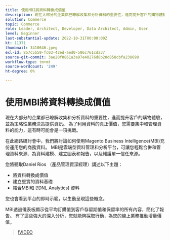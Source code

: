 ```yaml
---
title: 使用MBI將資料轉換成價值
description: 現在大部分的企業都已瞭解收集和分析資料的重要性，進而提升客戶的購物體驗，並為策略性業務決策提供資訊。 為了利用資料的真正價值，您需要集中和管理資料的能力，這有時可能會是一項挑戰。
solution: Commerce
topic: Commerce
role: Leader, Architect, Developer, Data Architect, Admin, User
level: Beginner
last-substantial-update: 2022-10-31T00:00:00Z
kt: 11371
thumbnail: 3410646.jpeg
exl-id: 857c5b59-fc03-42ed-aed0-506c761cda37
source-git-commit: 3ae20f0861a3a97e40276d8b20d858cbfa238698
workflow-type: tm+mt
source-wordcount: '249'
ht-degree: 0%

---
```


# 使用MBI將資料轉換成價值

現在大部分的企業都已瞭解收集和分析資料的重要性，進而提升客戶的購物體驗，並為策略性業務決策提供資訊。 為了利用資料的真正價值，您需要集中和管理資料的能力，這有時可能會是一項挑戰。

在此網路研討會中，我們將討論如何使用Magento Business Intelligence(MBI)充份運用您的商務資料。 MBI是雲端型資料管理和分析平台，可讓您輕鬆合併和管理資料來源、為資料建模、建立圖表和報告，以及維護單一信任來源。

您將聽取Daniel Rios （產品管理資深經理）講述以下主題：

* 將資料轉換成價值
* 建立堅實的資料基礎
* 結合MBI和 [!DNL Analytics] 資料

您也會看到平台的即時示範，以生動呈現這些概念。

MBI透過儀表板顯示從平均訂購值到客戶存留期值和保留率的所有內容，簡化了報告。 有了這些強大的深入分析，您就能夠採取行動，為您的線上業務推動增量價值。

>[!VIDEO](https://video.tv.adobe.com/v/3410646/?quality=12&learn=on)

